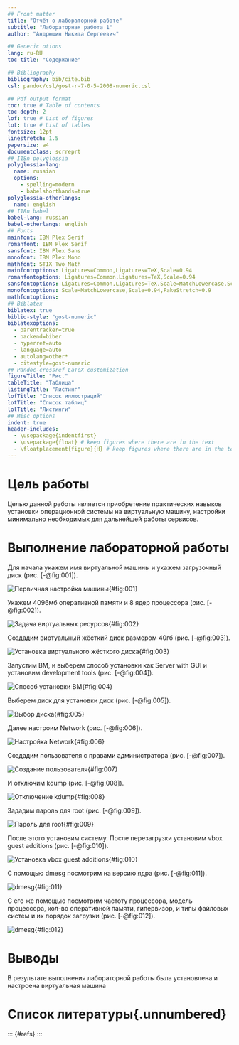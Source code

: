 ```yaml
---
## Front matter
title: "Отчёт о лабораторной работе"
subtitle: "Лабораторная работа 1"
author: "Андрюшин Никита Сергеевич"

## Generic otions
lang: ru-RU
toc-title: "Содержание"

## Bibliography
bibliography: bib/cite.bib
csl: pandoc/csl/gost-r-7-0-5-2008-numeric.csl

## Pdf output format
toc: true # Table of contents
toc-depth: 2
lof: true # List of figures
lot: true # List of tables
fontsize: 12pt
linestretch: 1.5
papersize: a4
documentclass: scrreprt
## I18n polyglossia
polyglossia-lang:
  name: russian
  options:
	- spelling=modern
	- babelshorthands=true
polyglossia-otherlangs:
  name: english
## I18n babel
babel-lang: russian
babel-otherlangs: english
## Fonts
mainfont: IBM Plex Serif
romanfont: IBM Plex Serif
sansfont: IBM Plex Sans
monofont: IBM Plex Mono
mathfont: STIX Two Math
mainfontoptions: Ligatures=Common,Ligatures=TeX,Scale=0.94
romanfontoptions: Ligatures=Common,Ligatures=TeX,Scale=0.94
sansfontoptions: Ligatures=Common,Ligatures=TeX,Scale=MatchLowercase,Scale=0.94
monofontoptions: Scale=MatchLowercase,Scale=0.94,FakeStretch=0.9
mathfontoptions:
## Biblatex
biblatex: true
biblio-style: "gost-numeric"
biblatexoptions:
  - parentracker=true
  - backend=biber
  - hyperref=auto
  - language=auto
  - autolang=other*
  - citestyle=gost-numeric
## Pandoc-crossref LaTeX customization
figureTitle: "Рис."
tableTitle: "Таблица"
listingTitle: "Листинг"
lofTitle: "Список иллюстраций"
lotTitle: "Список таблиц"
lolTitle: "Листинги"
## Misc options
indent: true
header-includes:
  - \usepackage{indentfirst}
  - \usepackage{float} # keep figures where there are in the text
  - \floatplacement{figure}{H} # keep figures where there are in the text
---
```


# Цель работы

Целью данной работы является приобретение практических навыков установки операционной системы на виртуальную машину, настройки минимально необходимых для дальнейшей работы сервисов.

# Выполнение лабораторной работы

Для начала укажем имя виртуальной машины и укажем загрузочный диск (рис. [-@fig:001]).

![Первичная настройка машины](image/1.png){#fig:001}

Укажем 4096мб оперативной памяти и 8 ядер процессора (рис. [-@fig:002]).

![Задача виртуальных ресурсов](image/2.png){#fig:002}

Создадим виртуальный жёсткий диск размером 40гб (рис. [-@fig:003]).

![Установка виртуального жёсткого диска](image/3.png){#fig:003}

Запустим ВМ, и выберем способ установки как Server with GUI и установим development tools (рис. [-@fig:004]).

![Способ установки ВМ](image/4.png){#fig:004}

Выберем диск для установки диск (рис. [-@fig:005]).

![Выбор диска](image/5.png){#fig:005}

Далее настроим Network (рис. [-@fig:006]).

![Настройка Network](image/6.png){#fig:006}

Создадим пользователя с правами администратора (рис. [-@fig:007]).

![Создание пользователя](image/7.png){#fig:007}

И отключим kdump (рис. [-@fig:008]).

![Отключение kdump](image/8.png){#fig:008}

Зададим пароль для root (рис. [-@fig:009]).

![Пароль для root](image/9.png){#fig:009}

После этого установим систему. После перезагрузки установим vbox guest additions (рис. [-@fig:010]).

![Установка vbox guest additions](image/10.png){#fig:010}

С помощью dmesg посмотрим на версию ядра (рис. [-@fig:011]).

![dmesg](image/11.png){#fig:011}

С его же помощью посмотрим частоту процессора, модель процессора, кол-во оперативной памяти, гипервизор, и типы файловых систем и их порядок загрузки (рис. [-@fig:012]).

![dmesg](image/12.png){#fig:012}

# Выводы

В результате выполнения лабораторной работы была установлена и настроена виртуальная машина

# Список литературы{.unnumbered}

::: {#refs}
:::
